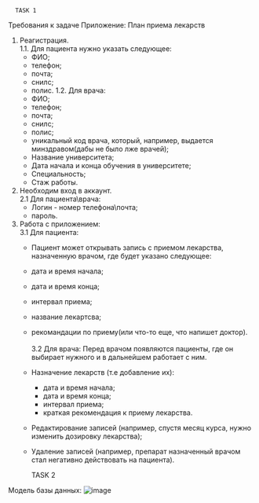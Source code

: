       TASK 1
Требования к задаче
Приложение: План приема лекарств
1. Реагистрация. <br/>
  1.1. Для пациента нужно указать следующее:
    - ФИО;
    - телефон;
    - почта;
    - снилс;
    - полис.
  1.2. Для врача: <br/>
    - ФИО;
    - телефон;
    - почта;
    - снилс;
    - полис;
    - уникальный код врача, который, например, выдается минздравом(дабы не было лже врачей);
    - Название университета;
    - Дата начала и конца обучения в университете;
    - Специальность;
    - Стаж работы.
2. Необходим вход в аккаунт. <br/>
  2.1 Для пациента\врача:
    - Логин - номер телефона\почта;
    - пароль.
3. Работа с приложением: <br/>
  3.1 Для пациента:
    - Пациент может открывать запись с приемом лекарства, назначенную врачом, где будет указано следующее:
    - дата и время начала;
    - дата и время конца;
    - интервал приема;
    - название лекартсва;
    - рекомандации по приему(или что-то еще, что напишет доктор). <br/> <br/>
  3.2 Для врача:
    Перед врачом появляются пациенты, где он выбирает нужного и в дальнейшем работает с ним.
    - Назначение лекарств (т.е добавление их):
      + дата и время начала;
      + дата и время конца;
      + интервал приема;
      + краткая рекомендация к приему лекарства.
    - Редактирование записей (например, спустя месяц курса, нужно изменить дозировку лекарства);
    - Удаление записей (например, препарат назначенный врачом стал негативно действовать на пациента).

      TASK 2
      
Модель базы данных:
    ![image](https://user-images.githubusercontent.com/103942325/197052192-b7c142cd-703c-46fd-b112-5a8295ad1ba0.png)

